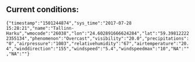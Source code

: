 ## Current conditions: 
 ``` {"timestamp":"1501244874","sys_time":"2017-07-28 15:28:21","name":"Tallinn-Harku","wmocode":"26038","lon":"24.602891666624284","lat":"59.398122222355134","phenomenon":"Overcast","visibility":"20.0","precipitations":"0","airpressure":"1003","relativehumidity":"67","airtemperature":"20.4","winddirection":"155","windspeed":"5.4","windspeedmax":"10","NA":"","NA":""} ```
